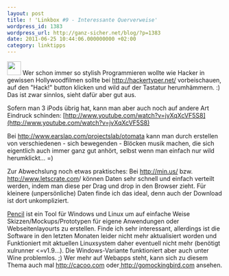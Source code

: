 ```yaml
---
layout: post
title: ! 'Linkbox #9 - Interessante Querverweise'
wordpress_id: 1383
wordpress_url: http://ganz-sicher.net/blog/?p=1383
date: 2011-06-25 10:44:06.000000000 +02:00
category: linktipps
---
```

<img class="lefticon" src="{{site.baseurl}}/wp-content/uploads/links.png" alt="" width="32" height="32" />
Wer schon immer so stylish Programmieren wollte wie Hacker in gewissen Hollywoodfilmen sollte bei <a href="http://hackertyper.net/ ">http://hackertyper.net/</a> vorbeischauen, auf den "Hack!" button klicken und wild auf der Tastatur herumh&auml;mmern. :) Das ist zwar sinnlos, sieht daf&uuml;r aber gut aus.

Sofern man 3 iPods &uuml;brig hat, kann man aber auch noch auf andere Art Eindruck schinden: 
[http://www.youtube.com/watch?v=jvXqXcVF5S8](http://www.youtube.com/watch?v=jvXqXcVF5S8)

Bei <a href="http://www.earslap.com/projectslab/otomata">http://www.earslap.com/projectslab/otomata</a> kann man durch erstellen von verschiedenen - sich bewegenden - Bl&ouml;cken musik machen, die sich eigentlich auch immer ganz gut anh&ouml;rt, selbst wenn man einfach nur wild herumklickt... =)

Zur Abwechslung noch etwas praktisches: Bei
<a href="http://min.us/">http://min.us/</a> bzw. <a href="http://www.letscrate.com">http://www.letscrate.com</a>/ k&ouml;nnen Daten sehr schnell und einfach verteilt werden, indem man diese per Drag und drop in den Browser zieht. F&uuml;r kleinere (unpers&ouml;nliche) Daten finde ich das ideal, denn auch der Download ist dort unkompliziert.

[Pencil](http://pencil.evolus.vn) ist ein Tool f&uuml;r Windows und Linux um auf einfache Weise Skizzen/Mockups/Prototypen f&uuml;r eigene Anwendungen oder Webseitenlayourts zu erstellen. Finde ich sehr interessant, allerdings ist die Software in den letzten Monaten leider nicht mehr aktualisiert worden und Funktioniert mit aktuellen Linuxsystem daher eventuell nicht mehr (ben&ouml;tigt xulrunner &lt;=v1.9...). Die Windows-Variante funktioniert aber auch unter Wine problemlos. ;)
Wer mehr auf Webapps steht, kann sich zu diesem Thema auch mal <a href="http://cacoo.com">http://cacoo.com</a> oder<a href="http://gomockingbird.com"> http://gomockingbird.com</a> ansehen.
